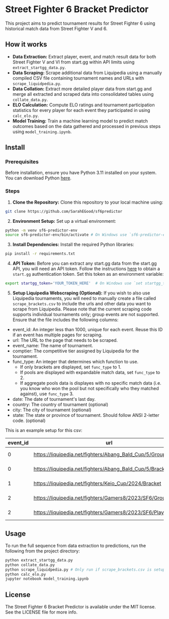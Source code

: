 # Street Fighter 6 Bracket Predictor

This project aims to predict tournament results for Street Fighter 6 using historical match data from Street Fighter V and 6.

## How it works

* **Data Extraction:** Extract player, event, and match result data for both Street Fighter V and VI from start.gg within API limits using `extract_startgg_data.py`.
* **Data Scraping:** Scrape additional data from Liquipedia using a manually compiled CSV file containing tournament names and URLs with `scrape_liquidpedia.py`.
* **Data Collation:** Extract more detailed player data from start.gg and merge all extracted and scraped data into consolidated tables using `collate_data.py`.
* **ELO Calculation:** Compute ELO ratings and tournament participation statistics for every player for each event they participated in using `calc_elo.py`.
* **Model Training:** Train a machine learning model to predict match outcomes based on the data gathered and processed in previous steps using `model_training.ipynb`.

## Install
### Prerequisites
Before installation, ensure you have Python 3.11 installed on your system. You can download Python [here](https://www.python.org/downloads/).

### Steps
1. **Clone the Repository:** Clone this repository to your local machine using:

```bash
git clone https://github.com/SarahEGood/sf6predictor
```

2. **Environment Setup:** Set up a virtual environment:
```bash
python -m venv sf6-predictor-env
source sf6-predictor-env/bin/activate # On Windows use `sf6-predictor-env\Scripts\activate`
```

3. **Install Dependencies:** Install the required Python libraries:
```bash
pip install -r requirements.txt
```
4. **API Token:** Before you can extract any start.gg data from the start.gg API, you will need an API token. Follow the instructions [here](https://developer.start.gg/docs/authentication) to obtain a `start.gg` authentication token. Set this token as an environment variable:
```bash
export startgg_token='YOUR_TOKEN_HERE'  # On Windows use `set startgg_token=YOUR_TOKEN_HERE`
```

5. **Setup Liquipedia Webscraping (Optional):** If you wish to also use Liquipedia tournaments, you will need to manually create a file called `scrape_brackets.csv` to include the urls and other data you want to scrape from Liquipedia. Please note that the current scraping code supports individual tournaments only; group events are not supported. Ensure that the file includes the following columns:
* event_id: An integer less than 1000, unique for each event. Reuse this ID if an event has multiple pages for scraping.
* url: The URL to the page that needs to be scraped.
* event_name: The name of tournament.
* comptier: The competitive tier assigned by Liquipedia for the tournament.
* func_type: An integer that determines which function to use.
    * If only brackets are displayed, set `func_type` to 1.
    * If pools are displayed with expandable match data, set `func_type` to 2.
    * If aggregate pools data is displayes with no specific match data (i.e. you know who won the pool but not specifically who they matched against), use `func_type` 3.
* date: The date of tournament's last day.
* country: The country of tournament (optional)
* city: The city of tournament (optional)
* state: The state or province of tournament. Should follow ANSI 2-letter code. (optional)

This is an example setup for this csv:

|event_id|url                                                          |event_name        |comptier|func_type|date       |country|city  |state|
|--------|-------------------------------------------------------------|------------------|--------|---------|-----------|-------|------|-----|
|0       | https://liquipedia.net/fighters/Abang_Bald_Cup/5/Group_Stage| Abang Bald Cup #5|2       |1        | 2024-28-02|       |      |     |
|0       | https://liquipedia.net/fighters/Abang_Bald_Cup/5/Bracket    | Abang Bald Cup #5|2       |1        | 2024-28-02|       |      |     |
|1       | https://liquipedia.net/fighters/Keio_Cup/2024/Bracket       | Keio Cup         |2       |1        | 2024-28-01|JP     |Tokyo |     |
|2       | https://liquipedia.net/fighters/Gamers8/2023/SF6/Group_Stage| Gamers 8 2023    |1       |2        | 2023-09-13|SA     |Riyadh|     |
|2       | https://liquipedia.net/fighters/Gamers8/2023/SF6/Playoffs   | Gamers 8 2023    |1       |1        | 2023-09-13|SA     |Riyadh|     |

## Usage
To run the full sequence from data extraction to predictions, run the following from the project directory:
```bash
python extract_startgg_data.py
python collate_data.py
python scrape_liquidpedia.py # Only run if scrape_brackets.csv is setup
python calc_elo.py
jupyter notebook model_training.ipynb
```

## License
The Street Fighter 6 Bracket Predictor is available under the MIT license. See the LICENSE file for more info.